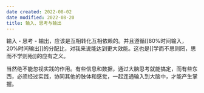 ```yaml
---
date created: 2022-08-02
date modified: 2022-08-20
title: 输入、思考与输出
---
```


输入 - 思考 - 输出，应该是互相转化互相依赖的。并且遵循[[80%时间输入，20%时间输出]]的分配比，对我来说能达到更大效能。这也是[[学而不思则罔，思而不学则殆]]的应有之义。

当然绝不能忽视实践的作用。有些信息和数据，通过大脑思考就能搞定，而有些东西，必须经过实践，协同其他的肢体和感觉，一起连通输入到大脑中，才能产生掌握。
